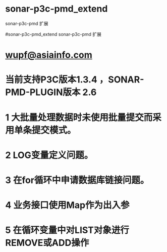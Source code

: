 # sonar-p3c-pmd_extend
sonar-p3c-pmd 扩展

#sonar-p3c-pmd_extend
sonar-p3c-pmd 扩展

# wupf@asiainfo.com

# 当前支持P3C版本1.3.4 ，SONAR-PMD-PLUGIN版本 2.6

# 1 大批量处理数据时未使用批量提交而采用单条提交模式。

#  2 LOG变量定义问题。

# 3 在for循环中申请数据库链接问题。

# 4 业务接口使用Map作为出入参

# 5 在循环变量中对LIST对象进行REMOVE或ADD操作
